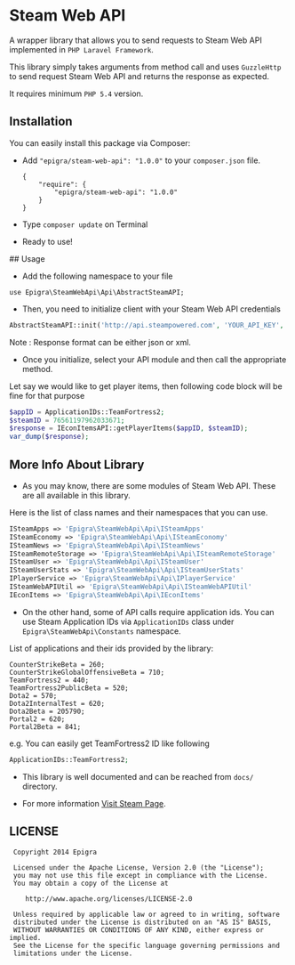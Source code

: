 Steam Web API
=============

A wrapper library that allows you to send requests to Steam Web API implemented in `PHP Laravel Framework`.

This library simply takes arguments from method call and uses `GuzzleHttp` to send request Steam Web API and returns the response as expected.

It requires minimum `PHP 5.4` version.

## Installation

You can easily install this package via Composer:

* Add `"epigra/steam-web-api": "1.0.0"` to your `composer.json` file.

	```
	{
	    "require": {
			"epigra/steam-web-api": "1.0.0"
		}
	}
	```

* Type `composer update` on Terminal

* Ready to use!


## Usage

* Add the following namespace to your file

```
use Epigra\SteamWebApi\Api\AbstractSteamAPI;
```

* Then, you need to initialize client with your Steam Web API credentials

```php  
AbstractSteamAPI::init('http://api.steampowered.com', 'YOUR_API_KEY', 'YOUR_RESPONSE_FORMAT');
```
Note : Response format can be either json or xml.

* Once you initialize, select your API module and then call the appropriate method.

Let say we would like to get player items, then following code block will be fine for that purpose

```php
$appID = ApplicationIDs::TeamFortress2;
$steamID = 76561197962033671;
$response = IEconItemsAPI::getPlayerItems($appID, $steamID);
var_dump($response);
```

## More Info About Library
 
* As you may know, there are some modules of Steam Web API. These are all available in this library. 
 
Here is the list of class names and their namespaces that you can use.
 
```php
ISteamApps => 'Epigra\SteamWebApi\Api\ISteamApps'
ISteamEconomy => 'Epigra\SteamWebApi\Api\ISteamEconomy'
ISteamNews => 'Epigra\SteamWebApi\Api\ISteamNews'
ISteamRemoteStorage => 'Epigra\SteamWebApi\Api\ISteamRemoteStorage'
ISteamUser => 'Epigra\SteamWebApi\Api\ISteamUser'
ISteamUserStats => 'Epigra\SteamWebApi\Api\ISteamUserStats'
IPlayerService => 'Epigra\SteamWebApi\Api\IPlayerService'
ISteamWebAPIUtil => 'Epigra\SteamWebApi\Api\ISteamWebAPIUtil'
IEconItems => 'Epigra\SteamWebApi\Api\IEconItems'
```
* On the other hand, some of API calls require application ids. You can use Steam Application IDs via `ApplicationIDs` class under `Epigra\SteamWebApi\Constants` namespace.
 
List of applications and their ids provided by the library: 

```
CounterStrikeBeta = 260;
CounterStrikeGlobalOffensiveBeta = 710;
TeamFortress2 = 440;
TeamFortress2PublicBeta = 520;
Dota2 = 570;
Dota2InternalTest = 620;
Dota2Beta = 205790;
Portal2 = 620;
Portal2Beta = 841;
```

e.g. You can easily get TeamFortress2 ID like following 
```php 
ApplicationIDs::TeamFortress2;
```
* This library is well documented and can be reached from `docs/` directory. 
 
* For more information [Visit Steam Page](http://steamcommunity.com/dev).

## LICENSE
```
 Copyright 2014 Epigra

 Licensed under the Apache License, Version 2.0 (the "License");
 you may not use this file except in compliance with the License.
 You may obtain a copy of the License at

    http://www.apache.org/licenses/LICENSE-2.0

 Unless required by applicable law or agreed to in writing, software
 distributed under the License is distributed on an "AS IS" BASIS,
 WITHOUT WARRANTIES OR CONDITIONS OF ANY KIND, either express or implied.
 See the License for the specific language governing permissions and
 limitations under the License.
```
